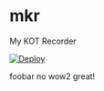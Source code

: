 # mkr
My KOT Recorder

[![Deploy](https://www.herokucdn.com/deploy/button.svg)](https://heroku.com/deploy)

foobar
no
wow2
great!
